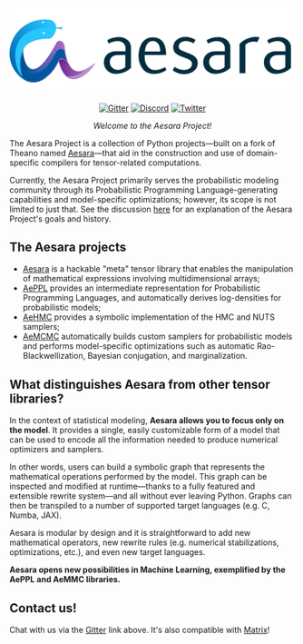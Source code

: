 <div align="center">

<img src="https://github.com/aesara-devs/aesara/blob/main/doc/images/aesara_logo_2400.png?raw=true" alt="logo"></img>

[![Gitter][gitter-badge]][gitter]
[![Discord][discord-badge]][discord]
[![Twitter][twitter-badge]][twitter]

*Welcome to the Aesara Project!*

</div>

The Aesara Project is a collection of Python projects&mdash;built on a fork of Theano named [Aesara](https://github.com/aesara-devs/aesara)&mdash;that aid in the construction and use of domain-specific compilers for tensor-related computations.

Currently, the Aesara Project primarily serves the probabilistic modeling community through its Probabilistic Programming Language-generating capabilities and model-specific optimizations; however, its scope is not limited to just that.  See the discussion [here](https://github.com/aesara-devs/aesara/discussions/879#discussioncomment-2472927) for an explanation of the Aesara Project's goals and history.

## The Aesara projects

* [Aesara](https://github.com/aesara-devs/aesara) is a hackable "meta" tensor library that enables the manipulation of mathematical expressions involving multidimensional arrays;
* [AePPL](https://github.com/aesara-devs/aeppl) provides an intermediate representation for Probabilistic Programming Languages, and automatically derives log-densities for probabilistic models;
* [AeHMC](https://github.com/aesara-devs/aehmc) provides a symbolic implementation of the HMC and NUTS samplers;
* [AeMCMC](https://github.com/aesara-devs/aemcmc) automatically builds custom samplers for probabilistic models and performs model-specific optimizations such as automatic Rao-Blackwellization, Bayesian conjugation, and marginalization.

## What distinguishes Aesara from other tensor libraries?

In the context of statistical modeling, **Aesara allows you to focus only on the model**.  It provides a single, easily customizable form of a model that can be used to encode all the information needed to produce numerical optimizers and samplers.

In other words, users can build a symbolic graph that represents the mathematical operations performed by the model. This graph can be inspected and modified at runtime&mdash;thanks to a fully featured and extensible rewrite system&mdash;and all without ever leaving Python.  Graphs can then be transpiled to a number of supported target languages (e.g. C, Numba, JAX).

Aesara is modular by design and it is straightforward to add new mathematical operators, new rewrite rules (e.g. numerical stabilizations, optimizations, etc.), and even new target languages.

**Aesara opens new possibilities in Machine Learning, exemplified by the AePPL and AeMMC libraries.**


## Contact us!

Chat with us via the [Gitter](gitter.im) link above. It's also compatible with [Matrix](https://matrix.org/)!

[discord]: https://discord.gg/h3sjmPYuGJ
[discord-badge]: https://img.shields.io/discord/1072170173785723041?color=81A1C1&logo=discord&logoColor=white&style=flat-square
[gitter]: https://gitter.im/aesara-devs/community
[gitter-badge]: https://img.shields.io/gitter/room/aesara-devs/community?color=81A1C1&logo=matrix&logoColor=white&style=flat-square
[twitter]: https://twitter.com/AesaraDevs
[twitter-badge]: https://img.shields.io/twitter/follow/AesaraDevs?style=social
